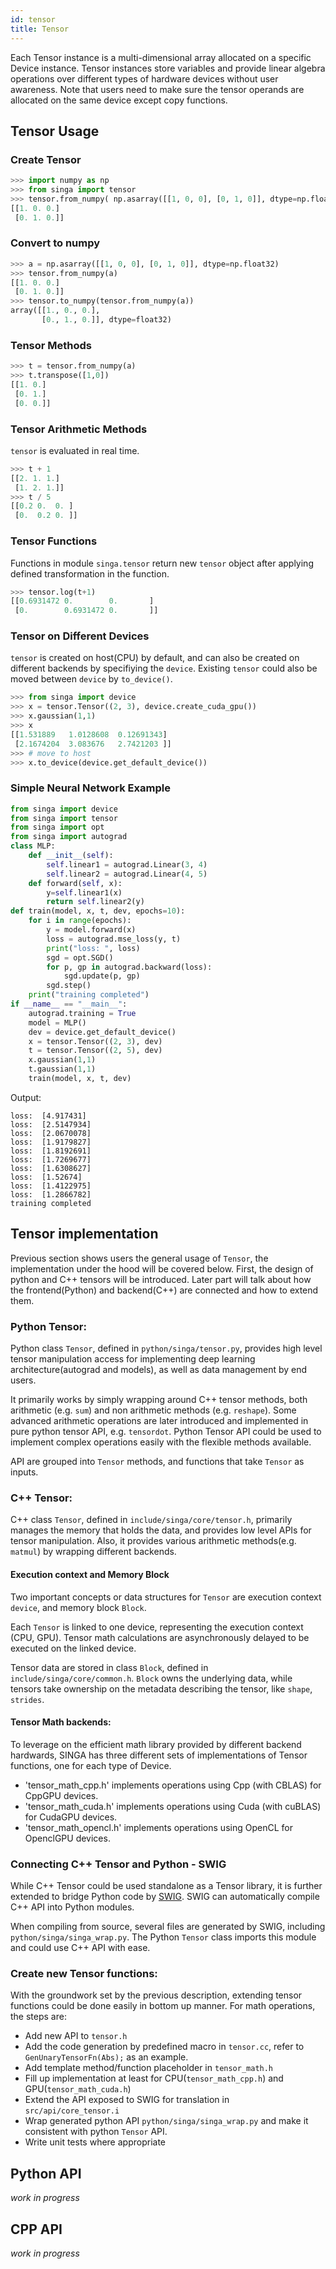 ```yaml
---
id: tensor
title: Tensor
---
```


<!--- Licensed to the Apache Software Foundation (ASF) under one or more contributor license agreements.  See the NOTICE file distributed with this work for additional information regarding copyright ownership.  The ASF licenses this file to you under the Apache License, Version 2.0 (the "License"); you may not use this file except in compliance with the License.  You may obtain a copy of the License at http://www.apache.org/licenses/LICENSE-2.0 Unless required by applicable law or agreed to in writing, software distributed under the License is distributed on an "AS IS" BASIS, WITHOUT WARRANTIES OR CONDITIONS OF ANY KIND, either express or implied.  See the License for the specific language governing permissions and limitations under the License.  -->

Each Tensor instance is a multi-dimensional array allocated on a specific Device
instance. Tensor instances store variables and provide linear algebra operations
over different types of hardware devices without user awareness. Note that users
need to make sure the tensor operands are allocated on the same device except
copy functions.

## Tensor Usage

### Create Tensor

```python
>>> import numpy as np
>>> from singa import tensor
>>> tensor.from_numpy( np.asarray([[1, 0, 0], [0, 1, 0]], dtype=np.float32) )
[[1. 0. 0.]
 [0. 1. 0.]]
```

### Convert to numpy

```python
>>> a = np.asarray([[1, 0, 0], [0, 1, 0]], dtype=np.float32)
>>> tensor.from_numpy(a)
[[1. 0. 0.]
 [0. 1. 0.]]
>>> tensor.to_numpy(tensor.from_numpy(a))
array([[1., 0., 0.],
       [0., 1., 0.]], dtype=float32)
```

### Tensor Methods

```python
>>> t = tensor.from_numpy(a)
>>> t.transpose([1,0])
[[1. 0.]
 [0. 1.]
 [0. 0.]]
```

### Tensor Arithmetic Methods

`tensor` is evaluated in real time.

```python
>>> t + 1
[[2. 1. 1.]
 [1. 2. 1.]]
>>> t / 5
[[0.2 0.  0. ]
 [0.  0.2 0. ]]
```

### Tensor Functions

Functions in module `singa.tensor` return new `tensor` object after applying
defined transformation in the function.

```python
>>> tensor.log(t+1)
[[0.6931472 0.        0.       ]
 [0.        0.6931472 0.       ]]
```

### Tensor on Different Devices

`tensor` is created on host(CPU) by default, and can also be created on
different backends by specifiying the `device`. Existing `tensor` could also be
moved between `device` by `to_device()`.

```python
>>> from singa import device
>>> x = tensor.Tensor((2, 3), device.create_cuda_gpu())
>>> x.gaussian(1,1)
>>> x
[[1.531889   1.0128608  0.12691343]
 [2.1674204  3.083676   2.7421203 ]]
>>> # move to host
>>> x.to_device(device.get_default_device())
```

### Simple Neural Network Example

```python
from singa import device
from singa import tensor
from singa import opt
from singa import autograd
class MLP:
    def __init__(self):
        self.linear1 = autograd.Linear(3, 4)
        self.linear2 = autograd.Linear(4, 5)
    def forward(self, x):
        y=self.linear1(x)
        return self.linear2(y)
def train(model, x, t, dev, epochs=10):
    for i in range(epochs):
        y = model.forward(x)
        loss = autograd.mse_loss(y, t)
        print("loss: ", loss)
        sgd = opt.SGD()
        for p, gp in autograd.backward(loss):
            sgd.update(p, gp)
        sgd.step()
    print("training completed")
if __name__ == "__main__":
    autograd.training = True
    model = MLP()
    dev = device.get_default_device()
    x = tensor.Tensor((2, 3), dev)
    t = tensor.Tensor((2, 5), dev)
    x.gaussian(1,1)
    t.gaussian(1,1)
    train(model, x, t, dev)
```

Output:

```
loss:  [4.917431]
loss:  [2.5147934]
loss:  [2.0670078]
loss:  [1.9179827]
loss:  [1.8192691]
loss:  [1.7269677]
loss:  [1.6308627]
loss:  [1.52674]
loss:  [1.4122975]
loss:  [1.2866782]
training completed
```

## Tensor implementation
Previous section shows users the general usage of `Tensor`, the implementation under the hood will be covered below. First, the design of python and C++ tensors will be introduced. Later part will talk about how the frontend(Python) and backend(C++) are connected and how to extend them.

### Python Tensor:

Python class `Tensor`, defined in `python/singa/tensor.py`, provides high level tensor manipulation access for implementing deep learning architecture(autograd and models), as well as data management by end users.

It primarily works by simply wrapping around C++ tensor methods, both arithmetic (e.g. `sum`) and non arithmetic methods (e.g. `reshape`). Some advanced arithmetic operations are later introduced and implemented in pure python tensor API, e.g. `tensordot`. Python Tensor API could be used to implement complex operations easily with the flexible methods available.

API are grouped into `Tensor` methods, and functions that take `Tensor` as inputs.

### C++ Tensor:
C++ class `Tensor`, defined in `include/singa/core/tensor.h`, primarily manages the memory that holds the data, and provides low level APIs for tensor manipulation. Also, it provides various arithmetic methods(e.g. `matmul`) by wrapping different backends.

#### Execution context and Memory Block
Two important concepts or data structures for `Tensor` are execution context `device`, and memory block `Block`.

Each `Tensor` is linked to one device, representing the execution context (CPU, GPU). Tensor math calculations are asynchronously delayed to be executed on the linked device.

Tensor data are stored in class `Block`, defined in `include/singa/core/common.h`. `Block` owns the underlying data, while tensors take ownership on the metadata describing the tensor, like `shape`, `strides`.

#### Tensor Math backends:
To leverage on the efficient math library provided by different backend hardwards,  SINGA has three different sets of implementations of Tensor functions, one for each type of Device.

- 'tensor_math_cpp.h' implements operations using Cpp (with CBLAS) for CppGPU
  devices.
- 'tensor_math_cuda.h' implements operations using Cuda (with cuBLAS) for
  CudaGPU devices.
- 'tensor_math_opencl.h' implements operations using OpenCL for OpenclGPU
  devices.

### Connecting C++ Tensor and Python - SWIG

While C++ Tensor could be used standalone as a Tensor library, it is further extended to bridge Python code by [SWIG](http://www.swig.org/). SWIG can automatically compile C++ API into Python modules.

When compiling from source, several files are generated by SWIG, including `python/singa/singa_wrap.py`. The Python `Tensor` class imports this module and could use C++ API with ease.

### Create new Tensor functions:
With the groundwork set by the previous description, extending tensor functions could be done easily in bottom up manner. For math operations, the steps are: 
- Add new API to `tensor.h`
- Add the code generation by predefined macro in `tensor.cc`, refer to `GenUnaryTensorFn(Abs);` as an example.
- Add template method/function placeholder in `tensor_math.h`  
- Fill up implementation at least for CPU(`tensor_math_cpp.h`) and GPU(`tensor_math_cuda.h`)
- Extend the API exposed to SWIG for translation in `src/api/core_tensor.i`
- Wrap generated python API `python/singa/singa_wrap.py` and make it consistent with python `Tensor` API.
- Write unit tests where appropriate


## Python API

_work in progress_

## CPP API

_work in progress_

